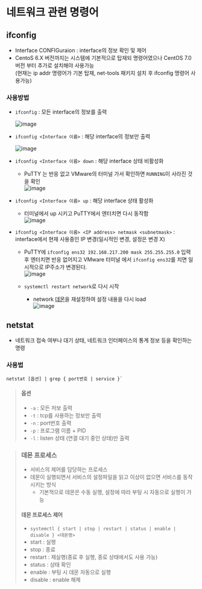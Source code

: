 
# 네트워크 관련 명령어
## ifconfig
  - Interface CONFIGuraion : interface의 정보 확인 및 제어
  - CentoS 6.X 버전까지는 시스템에 기본적으로 탑재되 명령어였으나 CentOS 7.0버전 부터 추가로 설치해야 사용가능  
(현재는 ip addr 명령어가 기본 탑재, net-tools 패키지 설치 후 ifconfig 명령어 사용가능)
### 사용방법
* `ifconfig` : 모든 interface의 정보를 출력  
  
  ![image](https://user-images.githubusercontent.com/79209568/117428581-2d33f380-af61-11eb-8429-19e25183c1b0.png)

* `ifconfig <Interface 이름>` : 해당 interface의 정보만 출력  
  
  ![image](https://user-images.githubusercontent.com/79209568/117428611-32913e00-af61-11eb-89b1-850ba1d9df59.png)

* `ifconfig <Interface 이름> down` : 해당 interface 상태 비활성화
  * PuTTY 는 반응 없고 VMware의 터미널 가서 확인하면 `RUNNING`이 사라진 것을 확인  
    ![image](https://user-images.githubusercontent.com/79209568/117617574-b3da1200-b1a7-11eb-96ea-2d36e2b3f340.png)

* `ifconfig <Interface 이름> up` : 해당 interface 상태 활성화
  * 터미널에서 up 시키고 PuTTY에서 엔터치면 다시 동작함  
    ![image](https://user-images.githubusercontent.com/79209568/117617754-f7cd1700-b1a7-11eb-9a21-8128ed9c50c3.png)

* `ifconfig <Interface 이름> <IP address> netmask <subnetmask>` : interface에서 현재 사용중인 IP 변경(일시적인 변경, 설정은 변경 X)
  * PuTTY에 `ifconfig ens32 192.168.217.200 mask 255.255.255.0` 입력 후 엔터치면 반응 없어지고 VMware 터미널 에서 `ifconfig ens32`를 치면 일시적으로 IP주소가 변경된다.  
  ![image](https://user-images.githubusercontent.com/79209568/117618413-de789a80-b1a8-11eb-8acb-e64e0c93f54d.png)

  * `systemctl restart network`로 다시 시작
    * network [데몬](#데몬-프로세스)을 재설정하여 설정 내용을 다시 load  
    ![image](https://user-images.githubusercontent.com/79209568/117619110-d0774980-b1a9-11eb-8183-f56488c3d1f6.png)

## netstat
* 네트워크 접속 여부나 대기 상태, 네트워크 인터페이스의 통계 정보 등을 확인하는 명령
### 사용법
```
netstat [옵션] | grep { port번호 | service }`
```
> #### 옵션
> * `-a` : 모든 저보 출력
> * `-t` : tcp를 사용하는 정보만 출력
> * `-n` : port번호 출력
> * `-p` : 프로그램 이름 + PID
> * `-l` : listen 상태 (연결 대기 중인 상태)만 출력





> ### 데몬 프로세스
> * 서비스의 제어를 담당하는 프로세스
> * 데몬이 실행되면서 서비스의 설정파일을 읽고 이상이 없으면 서비스를 동작시키는 방식
>   * 기본적으로 데몬은 수동 실행, 설정에 따라 부팅 시 자동으로 실행이 가능
> #### 데몬 프로세스 제어
>   * `systemctl { start | stop | restart | status | enable | disable } <데몬명>`
>   * start : 실행
>   * stop : 종료
>   * restart : 재실행(종료 후 실행, 종료 상태에서도 사용 가능)
>   * status  : 상태 확인
>   * enable : 부팅 시 데몬 자동으로 실행
>   * disable : enable 해제






